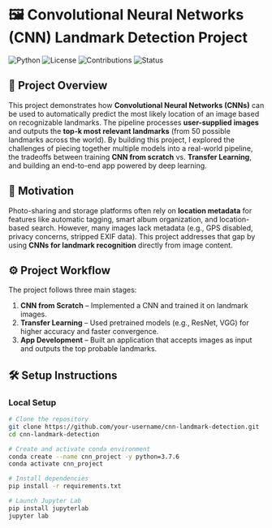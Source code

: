 # 🖼️ Convolutional Neural Networks (CNN) Landmark Detection Project

![Python](https://img.shields.io/badge/python-3.7%2B-blue.svg)
![License](https://img.shields.io/badge/license-MIT-green.svg)
![Contributions](https://img.shields.io/badge/contributions-welcome-orange.svg)
![Status](https://img.shields.io/badge/status-active-success.svg)

## 📌 Project Overview
This project demonstrates how **Convolutional Neural Networks (CNNs)** can be used to automatically predict the most likely location of an image based on recognizable landmarks. The pipeline processes **user-supplied images** and outputs the **top-k most relevant landmarks** (from 50 possible landmarks across the world). By building this project, I explored the challenges of piecing together multiple models into a real-world pipeline, the tradeoffs between training **CNN from scratch** vs. **Transfer Learning**, and building an end-to-end app powered by deep learning.

## 🎯 Motivation
Photo-sharing and storage platforms often rely on **location metadata** for features like automatic tagging, smart album organization, and location-based search. However, many images lack metadata (e.g., GPS disabled, privacy concerns, stripped EXIF data). This project addresses that gap by using **CNNs for landmark recognition** directly from image content.  

## ⚙️ Project Workflow
The project follows three main stages:
1. **CNN from Scratch** – Implemented a CNN and trained it on landmark images.  
2. **Transfer Learning** – Used pretrained models (e.g., ResNet, VGG) for higher accuracy and faster convergence.  
3. **App Development** – Built an application that accepts images as input and outputs the top probable landmarks.  

## 🛠️ Setup Instructions
### Local Setup
```bash
# Clone the repository
git clone https://github.com/your-username/cnn-landmark-detection.git
cd cnn-landmark-detection

# Create and activate conda environment
conda create --name cnn_project -y python=3.7.6
conda activate cnn_project

# Install dependencies
pip install -r requirements.txt

# Launch Jupyter Lab
pip install jupyterlab
jupyter lab
